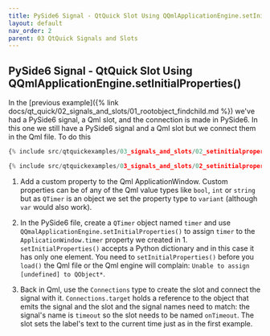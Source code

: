 ```yaml
---
title: PySide6 Signal - QtQuick Slot Using QQmlApplicationEngine.setInitialProperties()
layout: default
nav_order: 2
parent: 03 QtQuick Signals and Slots
---
```


## PySide6 Signal - QtQuick Slot Using QQmlApplicationEngine.setInitialProperties()

In the [previous example]({% link docs/qt_quick/02_signals_and_slots/01_rootobject_findchild.md %}) we've had a PySide6 signal, a Qml slot, and the connection is made in PySide6. In this one we still have a  PySide6 signal and a Qml slot but we connect them in the Qml file. To do this

```qml
{% include src/qtquickexamples/03_signals_and_slots/02_setinitialproperties.qml %}
```

```python
{% include src/qtquickexamples/03_signals_and_slots/02_setinitialproperties.py %}
```

1. Add a custom property to the Qml ApplicationWindow. Custom properties can be of any of the Qml value types like `bool`, `int` or `string` but as `QTimer` is an object we set the property type to `variant` (although `var` would also work).

2. In the PySide6 file, create a `QTimer` object named `timer` and use `QQmalApplicationEngine.setInitialProperties()` to assign `timer` to the `ApplicationWindow.timer` property we created in 1. `setInitialProperties()` accepts a Python dictionary and in this case it has only one element. You need to `setInitialProperties()` before you `load()` the Qml file or the Qml engine will complain: `Unable to assign [undefined] to QObject*`.

3. Back in Qml, use the `Connections` type to create the slot and connect the signal with it. `Connections.target` holds a reference to the object that emits the signal and the slot and the signal names need to match: the signal's name is `timeout` so the slot needs to be named `onTimeout`. The slot sets the label's text to the current time just as in the first example.